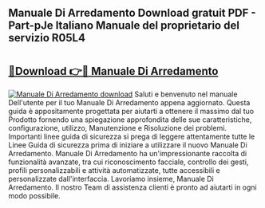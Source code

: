## Manuale Di Arredamento Download gratuit PDF - Part-pJe Italiano Manuale del proprietario del servizio R05L4

# <h2><a href="http://dfbjl0c.blite.top/?on=Manuale+Di+Arredamento">🔗Download 👉🔴 Manuale Di Arredamento</a></h2>

[![Manuale Di Arredamento download](https://i.imgur.com/lujVjoI.png)](http://dfbjl0c.blite.top/?on=Manuale+Di+Arredamento)
Saluti e benvenuto nel manuale Dell'utente per il tuo Manuale Di Arredamento appena aggiornato. Questa guida è appositamente progettata per aiutarti a ottenere il massimo dal tuo Prodotto fornendo una spiegazione approfondita delle sue caratteristiche, configurazione, utilizzo, Manutenzione e Risoluzione dei problemi. Importanti linee guida di sicurezza si prega di leggere attentamente tutte le Linee Guida di sicurezza prima di iniziare a utilizzare il nuovo Manuale Di Arredamento. Manuale Di Arredamento ha un'impressionante raccolta di funzionalità avanzate, tra cui riconoscimento facciale, controllo dei gesti, profili personalizzabili e attività automatizzate, tutte accessibili e personalizzate dall'interfaccia. Lavoriamo insieme, Manuale Di Arredamento. Il nostro Team di assistenza clienti è pronto ad aiutarti in ogni modo possibile.
